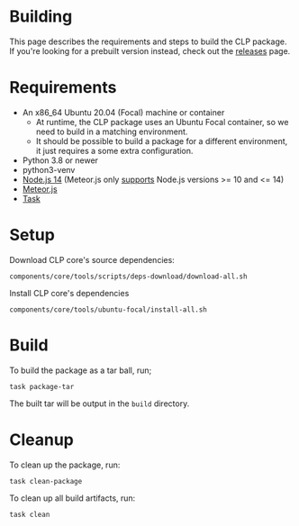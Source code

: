 # Building

This page describes the requirements and steps to build the CLP package. If you're looking for a
prebuilt version instead, check out the [releases](https://github.com/y-scope/clp/releases) page.

# Requirements

* An x86_64 Ubuntu 20.04 (Focal) machine or container
  * At runtime, the CLP package uses an Ubuntu Focal container, so we need to build in a matching
    environment.
  * It should be possible to build a package for a different environment, it just requires a some
    extra configuration.
* Python 3.8 or newer
* python3-venv
* [Node.js 14](https://nodejs.org/download/release/v14.21.3/) (Meteor.js only
  [supports](https://docs.meteor.com/install#prereqs-node) Node.js versions >= 10 and <= 14)
* [Meteor.js](https://docs.meteor.com/install.html#installation)
* [Task](https://taskfile.dev/)

# Setup

Download CLP core's source dependencies:

```shell
components/core/tools/scripts/deps-download/download-all.sh
```

Install CLP core's dependencies

```shell
components/core/tools/ubuntu-focal/install-all.sh
```

# Build

To build the package as a tar ball, run;

```shell
task package-tar
```

The built tar will be output in the `build` directory.

# Cleanup

To clean up the package, run:

```shell
task clean-package
```
  
To clean up all build artifacts, run:

```shell
task clean
```
